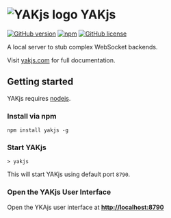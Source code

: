 # ![YAKjs logo](http://www.yakjs.com/asset/yakjs-logo-64.svg)&nbsp;YAKjs
[![GitHub version](https://img.shields.io/github/tag/cschuller/yak-js.svg?style=flat-square)](https://github.com/cschuller/yakjs)
[![npm](https://img.shields.io/npm/v/yakjs.svg?style=flat-square)](https://www.npmjs.com/package/yakjs)
[![GitHub license](https://img.shields.io/badge/license-MIT-blue.svg?style=flat-square)](https://raw.githubusercontent.com/cschuller/yakjs/master/LICENSE)

A local server to stub complex WebSocket backends.

Visit [yakjs.com](http://www.yakjs.com/) for full documentation.

## Getting started

YAKjs requires [nodejs](https://nodejs.org/).

### Install via npm

```
npm install yakjs -g
```

### Start YAKjs

```
> yakjs
```

This will start YAKjs using default port `8790`.

### Open the YAKjs User Interface

Open the YKAjs user interface at [**http://localhost:8790**](http://localhost:8790)
